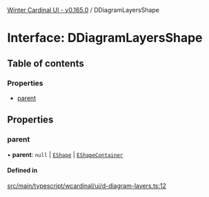 [Winter Cardinal UI - v0.165.0](../index.md) / DDiagramLayersShape

# Interface: DDiagramLayersShape

## Table of contents

### Properties

- [parent](DDiagramLayersShape.md#parent)

## Properties

### parent

• **parent**: ``null`` \| [`EShape`](EShape.md) \| [`EShapeContainer`](../classes/EShapeContainer.md)

#### Defined in

[src/main/typescript/wcardinal/ui/d-diagram-layers.ts:12](https://github.com/winter-cardinal/winter-cardinal-ui/blob/v0.165.0/src/main/typescript/wcardinal/ui/d-diagram-layers.ts#L12)
